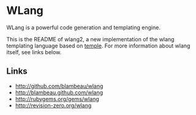 # WLang

WLang is a powerful code generation and templating engine.

This is the README of wlang2, a new implementation of the wlang templating language based on 
[temple](https://github.com/judofyr/temple). For more information about wlang itself, see 
links below. 

## Links

* http://github.com/blambeau/wlang
* http://blambeau.github.com/wlang
* http://rubygems.org/gems/wlang
* http://revision-zero.org/wlang
